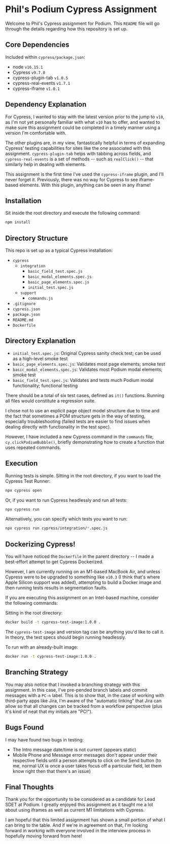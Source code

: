 Phil's Podium Cypress Assignment
================================
Welcome to Phil's Cypress assignment for Podium. This `README` file will go through the details regarding how this repository is set up.
## Core Dependencies
Included within `cypress/package.json`:
* node `v16.15.1`
* Cypress `v9.7.0`
* cypress-plugin-tab `v1.0.5`
* cypress-real-events `v1.7.1`
* cypress-iframe `v1.0.1`

## Dependency Explanation
For Cypress, I wanted to stay with the latest version prior to the jump to `v10`, as I'm not yet personally familiar with what `v10` has to offer, and wanted to make sure this assignment could be completed in a timely manner using a version I'm comfortable with.

The other plugins are, in my view, fantastically helpful in terms of expanding Cypress' testing capabilities for sites like the one associated with this assignment. `cypress-plugin-tab` helps with tabbing across fields, and `cypress-real-events` is a set of methods -- such as `realClick()` -- that similarly help in dealing with elements.

This assignment is the first time I've used the `cypress-iframe` plugin, and I'll never forget it. Previously, there was no way for Cypress to see iframe-based elements. With this plugin, anything can be seen in any iframe!
## Installation
Sit inside the root directory and execute the following command:
```bash
npm install
```
## Directory Structure
This repo is set up as a typical Cypress installation:
* `cypress`
    * `integration`
        * `basic_field_test.spec.js`
        * `basic_modal_elements.spec.js`
        * `basic_page_elements.spec.js`
        * `initial_test.spec.js`
    * `support`
        * `commands.js`
* `.gitignore`
* `cypress.json`
* `package.json`
* `README.md`
* `Dockerfile`
## Directory Explanation
* `initial_test.spec.js`: Original Cypress sanity check test; can be used as a high-level smoke test
* `basic_page_elements.spec.js`: Validates most page elements; smoke test
* `basic_modal_elements.spec.js`: Validates most Podium modal elements; smoke test
* `basic_field_test.spec.js`: Validates and tests much Podium modal functionality; functional testing

There should be a total of six test cases, defined as `it()` functions. Running all files would constitute a regression suite.

I chose not to use an explicit page object model structure due to time and the fact that sometimes a POM structure gets in the way of testing, especially troubleshooting (failed tests are easier to find issues when dealing directly with functionality in the test spec).

However, I have included a new Cypress command in the `commands` file, `cy.clickPodiumBubble()`, briefly demonstrating how to create a function that uses repeated commands.
## Execution
Running tests is simple. Sitting in the root directory, if you want to load the Cypress Test Runner:
```bash
npx cypress open
```
Or, if you want to run Cypress headlessly and run all tests:
```bash
npx cypress run
```
Alternatively, you can specify which tests you want to run:
```bash
npx cypress run cypress/integration/*.spec.js
```
## Dockerizing Cypress!
You will have noticed the `Dockerfile` in the parent directory -- I made a best-effort attempt to get Cypress Dockerized.

However, I am currently running on an M1-based MacBook Air, and unless Cypress were to be upgraded to something like `v10.3` (I think that's where Apple Silicon support was added), attempting to build a Docker image and then running tests results in segmentation faults.

If you are executing this assignment on an Intel-based machine, consider the following commands:

Sitting in the root directory:
```bash
docker build -t cypress-test-image:1.0.0 .
```
The `cypress-test-image` and version tag can be anything you'd like to call it. In theory, the test specs should begin running headlessly.

To run with an already-built image:
```bash
docker run -t cypress-test-image:1.0.0 .
```
## Branching Strategy
You may also notice that I invoked a branching strategy with this assignment. In this case, I've pre-pended branch labels and commit messages with a `PC-n` label. This is to show that, in the case of working with third-party apps like Jira, I'm aware of the "automatic linking" that Jira can allow so that all changes can be tracked from a workflow perspective (plus it's kind of neat that my initials are "PC!").
## Bugs Found
I may have found two bugs in testing:
* The Intro message date/time is not current (appears static)
* Mobile Phone and Message error messages don't appear under their respective fields until a person attempts to click on the Send button (to me, normal UX is once a user takes focus off a particular field, let them know right then that there's an issue)
## Final Thoughts
Thank you for the opportunity to be considered as a candidate for Lead SDET at Podium. I greatly enjoyed this assignment as it taught me a lot about using iframes as well as current M1 limitations with Cypress.

I am hopeful that this limited assignment has shown a small portion of what I can bring to the table. And if we're in agreement on that, I'm looking forward in working with everyone involved in the interview process in hopefully moving forward from here!